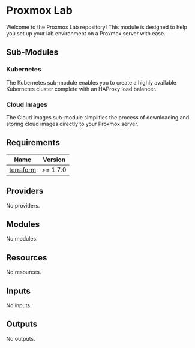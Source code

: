 # Proxmox Lab

Welcome to the Proxmox Lab repository! This module is designed to help you set up your lab environment on a Proxmox server with ease.

## Sub-Modules

### Kubernetes

The Kubernetes sub-module enables you to create a highly available Kubernetes cluster complete with an HAProxy load balancer.

### Cloud Images

The Cloud Images sub-module simplifies the process of downloading and storing cloud images directly to your Proxmox server.

<!-- BEGIN_TF_DOCS -->
## Requirements

| Name | Version |
|------|---------|
| <a name="requirement_terraform"></a> [terraform](#requirement\_terraform) | >= 1.7.0 |

## Providers

No providers.

## Modules

No modules.

## Resources

No resources.

## Inputs

No inputs.

## Outputs

No outputs.
<!-- END_TF_DOCS -->
